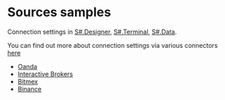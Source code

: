 # Sources samples

Connection settings in [S\#.Designer](Designer.md), [S\#.Terminal](Terminal.md), [S\#.Data](Hydra.md). 

You can find out more about connection settings via various connectors [here](API_ConnectorsUIConfiguration.md)

- [Oanda](HydraConnectingOanda.md)
- [Interactive Brokers](HydraConnectingIBTWS.md)
- [Bitmex](HydraConnectingBitmex.md)
- [Binance](HydraConnectingBinance.md)

